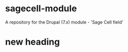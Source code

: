 sagecell-module
===============

A repository for the Drupal (7.x) module - 'Sage Cell field'

new heading
===========